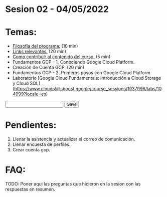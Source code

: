 # Sesion 02 - 04/05/2022

# Temas:
- [Filosofia del programa.](../README.md#filosofía-del-programa) (10 min)
- [Links relevantes.](../README.md#links-relevantes) (20 min)
- [Como contribuir al contenido del curso.](../README.md#como-contribuir-al-contenido-del-curso) (5 min)
- Fundamentos GCP - 1. Conociendo Google Cloud Platform.
- Creación de Cuenta GCP. (20 min)
- Fundamentos GCP - 2. Primeros pasos con Google Cloud Platform
- Laboratorio [Google Cloud Fundamentals: Introducción a Cloud Storage y Cloud SQL]
(https://www.cloudskillsboost.google/course_sessions/1037996/labs/104999?locale=es)

<input type="text" id="name" name="name"/>
<input type="button" value="Save" onclick="window.location.href='https://www.cloudskillsboost.google/course_sessions/1037996/labs/104999?locale=es"/>
<script>
    
</script>

# Pendientes:

1. Llenar la asistencia y actualizar el correo de comunicación.
2. Llenar encuesta de perfiles.
3. Crear cuenta gcp.

# FAQ:
TODO: Poner aqui las preguntas que hicieron en la sesion con las respuestas en resumen.